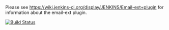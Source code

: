 Please see https://wiki.jenkins-ci.org/display/JENKINS/Email-ext+plugin for information about the email-ext plugin.

[![Build Status](https://ci.jenkins.io/job/Plugins/job/email-ext-plugin/job/PR-167/badge/icon)](https://ci.jenkins.io/job/Plugins/job/email-ext-plugin/job/PR-167/badge/icon)
